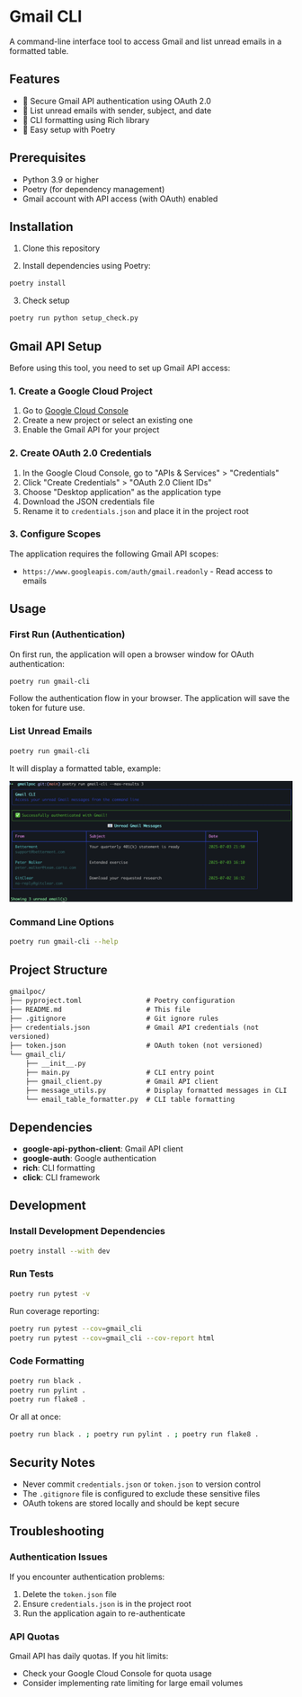 # Gmail CLI

A command-line interface tool to access Gmail and list unread emails in a formatted table.

## Features

- 🔐 Secure Gmail API authentication using OAuth 2.0
- 📧 List unread emails with sender, subject, and date
- 🎨 CLI formatting using Rich library
- 🔧 Easy setup with Poetry

## Prerequisites

- Python 3.9 or higher
- Poetry (for dependency management)
- Gmail account with API access (with OAuth) enabled

## Installation

1. Clone this repository

2. Install dependencies using Poetry:
```bash
poetry install
```

3. Check setup
```bash
poetry run python setup_check.py
```

## Gmail API Setup

Before using this tool, you need to set up Gmail API access:

### 1. Create a Google Cloud Project

1. Go to [Google Cloud Console](https://console.cloud.google.com/)
2. Create a new project or select an existing one
3. Enable the Gmail API for your project

### 2. Create OAuth 2.0 Credentials

1. In the Google Cloud Console, go to "APIs & Services" > "Credentials"
2. Click "Create Credentials" > "OAuth 2.0 Client IDs"
3. Choose "Desktop application" as the application type
4. Download the JSON credentials file
5. Rename it to `credentials.json` and place it in the project root

### 3. Configure Scopes

The application requires the following Gmail API scopes:
- `https://www.googleapis.com/auth/gmail.readonly` - Read access to emails

## Usage

### First Run (Authentication)

On first run, the application will open a browser window for OAuth authentication:

```bash
poetry run gmail-cli
```

Follow the authentication flow in your browser. The application will save the token for future use.

### List Unread Emails

```bash
poetry run gmail-cli
```

It will display a formatted table, example:

![image](example_output.png)

### Command Line Options

```bash
poetry run gmail-cli --help
```

## Project Structure

```
gmailpoc/
├── pyproject.toml                # Poetry configuration
├── README.md                     # This file
├── .gitignore                    # Git ignore rules
├── credentials.json              # Gmail API credentials (not versioned)
├── token.json                    # OAuth token (not versioned)
└── gmail_cli/
    ├── __init__.py
    ├── main.py                   # CLI entry point
    ├── gmail_client.py           # Gmail API client
    ├── message_utils.py          # Display formatted messages in CLI
    └── email_table_formatter.py  # CLI table formatting
```

## Dependencies

- **google-api-python-client**: Gmail API client
- **google-auth**: Google authentication
- **rich**: CLI formatting
- **click**: CLI framework

## Development

### Install Development Dependencies

```bash
poetry install --with dev
```

### Run Tests

```bash
poetry run pytest -v
```

Run coverage reporting:
```bash
poetry run pytest --cov=gmail_cli
poetry run pytest --cov=gmail_cli --cov-report html
```

### Code Formatting

```bash
poetry run black .
poetry run pylint .
poetry run flake8 .
```

Or all at once:
```bash
poetry run black . ; poetry run pylint . ; poetry run flake8 .
```

## Security Notes

- Never commit `credentials.json` or `token.json` to version control
- The `.gitignore` file is configured to exclude these sensitive files
- OAuth tokens are stored locally and should be kept secure

## Troubleshooting

### Authentication Issues

If you encounter authentication problems:

1. Delete the `token.json` file
2. Ensure `credentials.json` is in the project root
3. Run the application again to re-authenticate

### API Quotas

Gmail API has daily quotas. If you hit limits:
- Check your Google Cloud Console for quota usage
- Consider implementing rate limiting for large email volumes
